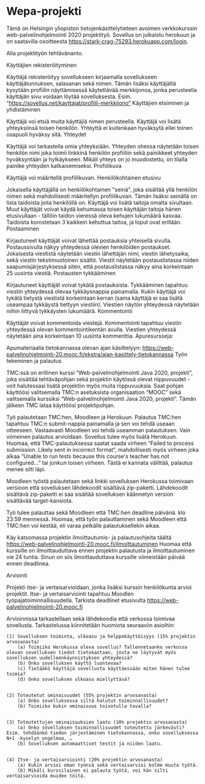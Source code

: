 # Wepa-projekti

Tämä on Helsingin yliopiston tietojenkäsittelytieteen avoimen verkkokurssin web-palvelinohjelmointi 2020 projektityö. Sovellus on julkaistu herokuun ja on saatavilla osoitteesta https://stark-crag-75293.herokuapp.com/login.

Alla projektityön tehtävänanto.

Käyttäjien rekisteröityminen

Käyttäjä rekisteröityy sovellukseen kirjaamalla sovellukseen käyttäjätunnuksen, salasanan sekä nimen. Tämän lisäksi käyttäjältä kysytään profiilin näyttämisessä käytettävää merkkijonoa, jonka perusteella käyttäjän sivu voidaan löytää sovelluksesta. Esim. “https://sovellus.net/kayttajat/profiili-merkkijono”
Käyttäjien etsiminen ja yhdistäminen

Käyttäjä voi etsiä muita käyttäjiä nimen perusteella. Käyttäjä voi lisätä yhteyksiinsä toisen henkilön. Yhteyttä ei kuitenkaan hyväksytä ellei toinen osapuoli hyväksy sitä.
Yhteydet

Käyttäjä voi tarkastella omia yhteyksiään. Yhteyden ohessa näytetään toisen henkilön nimi joka toimii linkkinä henkilön profiiliin sekä painikkeet yhteyden hyväksyntään ja hylkäykseen. Mikäli yhteys on jo muodostettu, on tilalla painike yhteyden katkaisemiseksi.
Profiilikuva

Käyttäjä voi määritellä profiilikuvan.
Henkilökohtainen etusivu

Jokaisella käyttäjällä on henkilökohtainen "seinä", joka sisältää yllä henkilön nimen sekä mahdollisesti määritellyn profiilikuvan. Tämän lisäksi seinällä on lista taidoista joita henkilöllä on. Käyttäjä voi lisätä taitoja omalta sivultaan. Muut käyttäjät voivat käydä kehumassa toisen käyttäjän taitoja hänen etusivullaan - tällöin taidon vieressä oleva kehujen lukumäärä kasvaa. Taidoista korostetaan 3 kaikkein kehuttua taitoa, ja loput ovat erillään.
Postaaminen

Kirjautuneet käyttäjät voivat lähettää postauksia yhteisellä sivulla. Postaussivulla näkyy yhteydessä olevien henkilöiden postaukset. Jokaisesta viestistä näytetään viestin lähettäjän nimi, viestin lähetysaika, sekä viestin tekstimuotoinen sisältö. Viestit näytetään postauslistassa niiden saapumisjärjestyksessä siten, että postauslistassa näkyy aina korkeintaan 25 uusinta viestiä.
Postausten tykkääminen

Kirjautuneet käyttäjät voivat tykätä postauksista. Tykkääminen tapahtuu viestin yhteydessä olevaa tykkäysnappia painamalla. Kukin käyttäjä voi tykätä tietystä viestistä korkeintaan kerran (sama käyttäjä ei saa lisätä useampaa tykkäystä tiettyyn viestiin). Viestien näytön yhteydessä näytetään niihin liittyvä tykkäysten lukumäärä.
Kommentointi

Käyttäjät voivat kommentoida viestejä. Kommentointi tapahtuu viestin yhteydessä olevan kommentointikentän avulla. Viestien yhteydessä näytetään aina korkeintaan 10 uusinta kommenttia.
Apuresursseja:

Apumateriaalia tietokannassa olevan ajan käsittelyyn: https://web-palvelinohjelmointi-20.mooc.fi/ekstra/ajan-kasittely-tietokannassa
Työn tekeminen ja palautus

TMC:ssä on erillinen kurssi “Web-palvelinohjelmointi Java 2020, projekti”, joka sisältää tehtäväpohjan sekä projektin käytössä olevat riippuvuudet - voit halutessasi lisätä projektiin myös muita riippuvuuksia. Saat pohjan käyttöösi valitsemalla TMC:n asetuksista organisaation “MOOC” sekä valitsemalla kurssiksi “Web-palvelinohjelmointi Java 2020, projekti”. Tämän jälkeen TMC lataa käyttöösi projektipohjan.

Työ palautetaan TMC:hen, Moodleen ja Herokuun. Palautus TMC:hen tapahtuu TMC:n submit-nappia painamalla ja sen voi tehdä useaan otteeseen. Vastaavasti Moodleen voi tehdä useamman palautuksen. Vain viimeinen palautus arvioidaan. Sovellus tulee myös lisätä Herokuun. Huomaa, että TMC-palautuksessa saatat saada virheen “Failed to process submission. Likely sent in incorrect format”, mahdollisesti myös virheen joka alkaa “Unable to run tests because this course's teacher has not configured...” tai jonkun toisen virheen. Tästä ei kannata välittää, palautus menee silti läpi.

Moodleen työstä palautetaan sekä linkki sovelluksen Herokussa toimivaan versioon että sovelluksen lähdekoodit sisältävä zip-paketti. Lähdekoodit sisältävä zip-paketti ei saa sisältää sovelluksen käännetyn version sisältävää target-kansiota.

Työ tulee palauttaa sekä Moodleen että TMC:hen deadline päivänä. klo 23:59 mennessä. Huomaa, että työn palauttaminen sekä Moodleen että TMC:hen voi kestää, eli varaa pelkälle palautuksellekin aikaa.

Käy katsomassa projektin ilmoittautumis- ja palautusohjeita täältä https://web-palvelinohjelmointi-20.mooc.fi/ilmoittautuminen Huomaa että kurssille on ilmoittauduttava ennen projektin palautusta ja ilmoittautuminen vie 24 tuntia. Sinun on siis ilmoittauduttava kurssille viimeistään päivää ennen deadlinea.

Arviointi

Projekti itse- ja vertaisarvioidaan, jonka lisäksi kurssin henkilökunta arvioi projektit. Itse- ja vertaisarviointi tapahtuu Moodlen työpajatoiminnallisuudella. Tarkista deadlinet etusivulta https://web-palvelinohjelmointi-20.mooc.fi

Arvioinnissa tarkastellaan sekä lähdekoodia että verkossa toimivaa sovellusta. Tarkastelussa kiinnitetään huomiota seuraaviin asioihin:

    (1) Sovelluksen toiminta, ulkoasu ja helppokäyttöisyys (15% projektin arvosanasta)
        (a) Toimiiko Herokussa oleva sovellus? Tallennetaanko verkossa olevan sovelluksen tiedot tietokantaan, josta ne löytyvät myös sovelluksen uudelleenkäynnistyksen yhteydessä?
        (b) Onko sovelluksen käyttö luontevaa?
        (c) Tietääkö käyttäjä sovellusta käyttäessään miten hänen tulee toimia?
        (d) Onko sovelluksen ulkoasu miellyttävä?


    (2) Toteutetut ominaisuudet (55% projektin arvosanasta)
        (a) Onko sovelluksessa siltä halutut toiminnallisuudet?
        (b) Toimiiko kukin ominaisuus toivotulla tavalla?


    (3) Toteutettujen ominaisuuksien laatu (10% projektin arvosanasta)
        (a) Onko sovelluksen toiminnallisuudet toteutettu järkevästi? Esim. tehdäänkö tiedon järjestäminen tietokannassa, onko sovelluksessa N+1 -kyselyn ongelmaa, …
        (b) Sovelluksen automaattiset testit ja niiden laatu.


    (4) Itse- ja vertaisarviointi (20% projektin arvosanasta)
        (a) Kukin arvioi oman työnsä sekä vertaisarvioi kolme muuta työtä.
        (b) Mikäli kurssilainen ei palauta työtä, voi hän silti vertaisarvioida muiden töitä.
